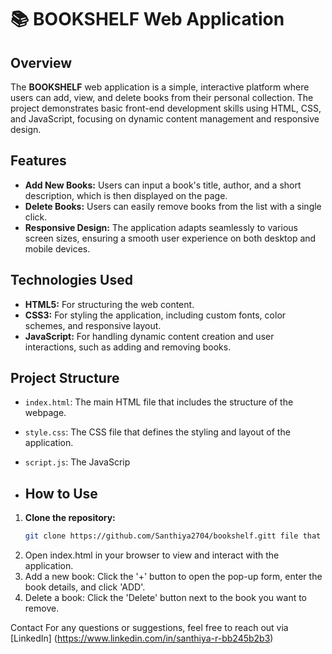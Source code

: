 # 📚 BOOKSHELF Web Application

## Overview
The **BOOKSHELF** web application is a simple, interactive platform where users can add, view, and delete books from their personal collection. The project demonstrates basic front-end development skills using HTML, CSS, and JavaScript, focusing on dynamic content management and responsive design.

## Features
- **Add New Books:** Users can input a book's title, author, and a short description, which is then displayed on the page.
- **Delete Books:** Users can easily remove books from the list with a single click.
- **Responsive Design:** The application adapts seamlessly to various screen sizes, ensuring a smooth user experience on both desktop and mobile devices.

## Technologies Used
- **HTML5:** For structuring the web content.
- **CSS3:** For styling the application, including custom fonts, color schemes, and responsive layout.
- **JavaScript:** For handling dynamic content creation and user interactions, such as adding and removing books.

## Project Structure
- `index.html`: The main HTML file that includes the structure of the webpage.
- `style.css`: The CSS file that defines the styling and layout of the application.
- `script.js`: The JavaScrip

- ## How to Use
1. **Clone the repository:**
   ```bash
   git clone https://github.com/Santhiya2704/bookshelf.gitt file that handles dynamic content management and user interactions.
2.  Open index.html in your browser to view and interact with the application.
3.  Add a new book: Click the '+' button to open the pop-up form, enter the book details, and click 'ADD'.
4.  Delete a book: Click the 'Delete' button next to the book you want to remove.

Contact
For any questions or suggestions, feel free to reach out via [LinkedIn] (https://www.linkedin.com/in/santhiya-r-bb245b2b3)

